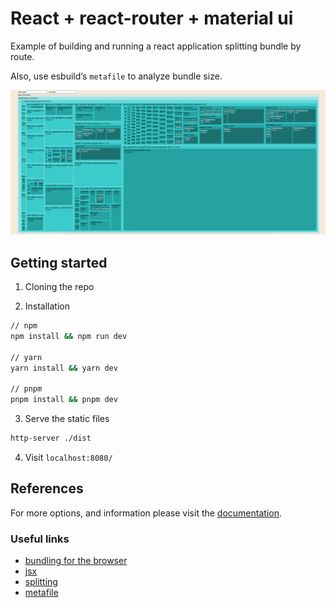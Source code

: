 # React + react-router + material ui 

Example of building and running a react application splitting bundle by route.  


Also, use esbuild’s `metafile` to analyze bundle size.

![Esbuild visualizer](./images/esbuild-visualization.png)

## Getting started

1. Cloning the repo

2. Installation

```sh
// npm
npm install && npm run dev

// yarn 
yarn install && yarn dev

// pnpm 
pnpm install && pnpm dev
```

3. Serve the static files

```sh
http-server ./dist
```

4. Visit `localhost:8080/`

## References

For more options, and information please visit the [documentation](https://esbuild.github.io/api/#build-api).

### Useful links

- [bundling for the browser](https://esbuild.github.io/getting-started/#bundling-for-the-browser)
- [jsx](https://esbuild.github.io/content-types/#jsx)
- [splitting](https://esbuild.github.io/api/#splitting)
- [metafile](https://esbuild.github.io/api/#metafile)
